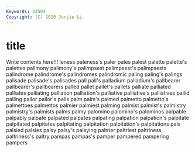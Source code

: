 ```yaml
---
Keywords: 22594
Copyright: (C) 2020 Junjie Li
---
```


# title

Write contents here!!!
leness 
paleness's 
paler 
pales 
palest 
palette 
palette's 
palettes 
palimony
palimony's 
palimpsest 
palimpsest's 
palimpsests 
palindrome 
palindrome's 
palindromes 
palindromic 
paling 
paling's
palings 
palisade 
palisade's 
palisades 
pall 
pall's 
palladium 
palladium's 
pallbearer 
pallbearer's
pallbearers 
palled 
pallet 
pallet's 
pallets 
palliate 
palliated 
palliates 
palliating 
palliation
palliation's 
palliative 
palliative's 
palliatives 
pallid 
palling 
pallor 
pallor's 
palls 
palm
palm's 
palmed 
palmetto 
palmetto's 
palmettoes 
palmettos 
palmier 
palmiest 
palming 
palmist
palmist's 
palmistry 
palmistry's 
palmists 
palms 
palmy 
palomino 
palomino's 
palominos 
palpable
palpably 
palpate 
palpated 
palpates 
palpating 
palpation 
palpation's 
palpitate 
palpitated 
palpitates
palpitating 
palpitation 
palpitation's 
palpitations 
pals 
palsied 
palsies 
palsy 
palsy's 
palsying
paltrier 
paltriest 
paltriness 
paltriness's 
paltry 
pampas 
pampas's 
pamper 
pampered 
pampering
pampers 

